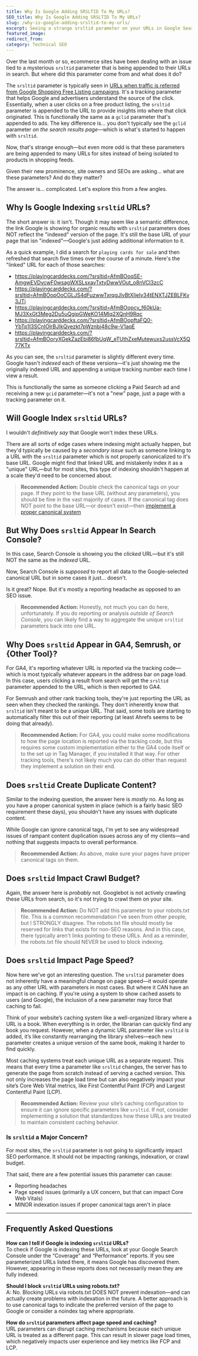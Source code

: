 ```yaml
---
title: Why Is Google Adding SRSLTID To My URLs?
SEO_title: Why Is Google Adding SRSLTID To My URLs?
slug: /why-is-google-adding-srsltid-to-my-urls/
excerpt: Seeing a strange srsltid parameter on your URLs in Google Search? Learn more about what this parameter means and if it's hurting your SEO.
featured_image: 
redirect_from:
category: Technical SEO
---
```

Over the last month or so, ecommerce sites have been dealing with an issue tied to a mysterious `srsltid` parameter that is being appended to their URLs in search. But where did this parameter come from and what does it do?

The `srsltid` parameter is typically seen in [URLs when traffic is referred from Google Shopping Free Listing campaigns](https://support.google.com/analytics/answer/11479699?hl=en). It's a tracking parameter that helps Google and advertisers understand the source of the click. Essentially, when a user clicks on a free product listing, the `srsltid` parameter is appended to the URL to provide insights into where that click originated. This is functionally the same as a `gclid` parameter that's appended to ads. The key difference is... you don't typically see the `gclid` parameter *on the search results page*—which is what's started to happen with `srsltid`.

Now, that's strange enough—but even more odd is that these parameters are being appended to many URLs for sites instead of being isolated to products in shopping feeds.

Given their new prominence, site owners and SEOs are asking... what are these parameters? And do they matter?

The answer is... complicated. Let's explore this from a few angles.

## Why Is Google Indexing `srsltid` URLs?
The short answer is: it isn't. Though it may seem like a semantic difference, the link Google is showing for organic results with `srsltid` parameters does NOT reflect the "indexed" version of the page. It's still the base URL of your page that isn "indexed"—Google's just adding additional information to it.

As a quick example, I did a search for `playing cards for sale` and then refreshed that search five times over the course of a minute. Here's the "linked" URL for each of those searches:

- https://playingcarddecks.com/?srsltid=AfmBOoqSE-AmgwEVDycwF0wsagWXSLsxavTxtyDwwVOut_o8nVCl3zcC
- https://playingcarddecks.com/?srsltid=AfmBOopOoCGLJS4dFuzwwTxrqgJlvBtXIjely34tENXTJZEBLFKv3JTi
- https://playingcarddecks.com/?srsltid=AfmBOopcv_f60kUa-MJ3XxGt3Meg2Du5uQgipGWeKO14MIq2XQnH9Rqc
- https://playingcarddecks.com/?srsltid=AfmBOopftaFQ0-YbTp1I3SCnIOlrBJIkQyezkt7pWznbj48c9w-V1aqE
- https://playingcarddecks.com/?srsltid=AfmBOoryXGekZazEbi86fbUqW_eTUthZxeMutewuxs2ussVcX5Q77KTx

As you can see, the `srsltid` parameter is slightly different every time. Google hasn't _indexed_ each of these versions—it's just showing me the originally indexed URL and appending a unique tracking number each time I view a result.

This is functionally the same as someone clicking a Paid Search ad and receiving a new `gcid` parameter—it's not a "new" page, just a page with a tracking parameter on it.
## Will Google Index `srsltid` URLs?
I wouldn't _definitively say_ that Google won't index these URLs. 

There are all sorts of edge cases where indexing might actually happen, but they'd typically be caused by a _secondary issue_ such as someone linking to a URL with the `srsltid` parameter which is not properly canonicalized to it's base URL. Google might find that linked URL and mistakenly index it as a "unique" URL—but for most sites, this type of indexing shouldn't happen at a scale they'd need to be concerned about.

> **Recommended Action:** Double check the canonical tags on your page. If they point to the base URL (without any parameters), you should be fine in the vast majority of cases.
> If the canonical tag does NOT point to the base URL—or doesn't exist—then [implement a proper canonical system](https://developers.google.com/search/docs/crawling-indexing/consolidate-duplicate-urls)

## But Why Does `srsltid` Appear In Search Console?
In this case, Search Console is showing you the *clicked* URL—but it's still NOT the same as the *indexed* URL.

Now, Search Console is *supposed* to report all data to the Google-selected canonical URL but in some cases it just... doesn't. 

Is it great? Nope. But it's mostly a reporting headache as opposed to an SEO issue.

> **Recommended Action:** Honestly, not much you can do here, unfortunately. If you do reporting or analysis *outside of Search Console*, you can likely find a way to aggregate the unique `srsltid` parameters back into one URL.

## Why Does `srsltid` Appear in GA4, Semrush, or {Other Tool}?
For GA4, it's reporting whatever URL is reported via the tracking code—which is most typically whatever appears in the address bar on page load. In this case, users clicking a result from search will get the `srsltid` parameter appended to the URL, which is then reported to GA4.

For Semrush and other rank tracking tools, they're just reporting the URL as seen when they checked the rankings. They don't inherently know that `srsltid` isn't meant to be a unique URL. That said, some tools are starting to automatically filter this out of their reporting (at least Ahrefs seems to be doing that already).

> **Recommended Action:** For GA4, you could make some modifications to how the page location is reported via the tracking code, but this requires some custom implementation either to the GA4 code itself or to the set up in Tag Manager, if you installed it that way.
> For other tracking tools, there's not likely much you can do other than request they implement a solution on their end.

## Does `srsltid` Create Duplicate Content?
Similar to the indexing question, the answer here is _mostly_ no. As long as you have a proper canonical system in place (which is a fairly basic SEO requirement these days), you shouldn't have any issues with duplicate content.

While Google can ignore canonical tags, I'm yet to see any widespread issues of rampant content duplication issues across any of my clients—and nothing that suggests impacts to overall performance.

> **Recommended Action:** As above, make sure your pages have proper canonical tags on them.

## Does `srsltid` Impact Crawl Budget?
Again, the answer here is _probably_ not. Googlebot is not actively crawling these URLs from search, so it's not trying to crawl them on your site.

> **Recommended Action:** Do NOT add this parameter to your robots.txt file. This is a common recommendation I've seen from other people, but I STRONGLY disagree. The robots.txt file should mostly be reserved for links that exists for non-SEO reasons. And in this case, there typically aren't links pointing to these URLs. 
> And as a reminder, the robots.txt file should NEVER be used to block indexing. 

## Does `srsltid` Impact Page Speed?
Now here we've got an interesting question. The `srsltid` parameter does not inherently have a meaningful change on page speed—it would operate as any other URL with parameters in most cases. But where it CAN have an impact is on caching. If you're using a system to show cached assets to users (and Google), the inclusion of a new parameter may force that caching to fail.

Think of your website’s caching system like a well-organized library where a URL is a book. When everything is in order, the librarian can quickly find any book you request. However, when a dynamic URL parameter like `srsltid` is added, it’s like constantly rearranging the library shelves—each new parameter creates a unique version of the same book, making it harder to find quickly.

Most caching systems treat each unique URL as a separate request. This means that every time a parameter like `srsltid` changes, the server has to generate the page from scratch instead of serving a cached version. This not only increases the page load time but can also negatively impact your site’s Core Web Vital metrics, like First Contentful Paint (FCP) and Largest Contentful Paint (LCP).

> **Recommended Action:** Review your site’s caching configuration to ensure it can ignore specific parameters like `srsltid`. If not, consider implementing a solution that standardizes how these URLs are treated to maintain consistent caching behavior.

### Is `srsltid` a Major Concern?

For most sites, the `srsltid` parameter is not going to significantly impact SEO performance. It should not be impacting rankings, indexation, or crawl budget.

That said, there are a few potential issues this parameter can cause:
- Reporting headaches
- Page speed issues (primarily a UX concern, but that can impact Core Web Vitals)
- MINOR indexation issues if proper canonical tags aren't in place

---
## Frequently Asked Questions

**How can I tell if Google is indexing `srsltid` URLs?**  
To check if Google is indexing these URLs, look at your Google Search Console under the “Coverage” and “Performance” reports. If you see parameterized URLs listed there, it means Google has discovered them. However, appearing in these reports does not necessarily mean they are fully indexed.

**Should I block `srsltid` URLs using robots.txt?**  
A: No. Blocking URLs via robots.txt DOES NOT prevent indexation—and can actually create problems with indexation in the future. A better approach is to use canonical tags to indicate the preferred version of the page to Google or consider a noindex tag where appropriate.

**How do `srsltid` parameters affect page speed and caching?**  
URL parameters can disrupt caching mechanisms because each unique URL is treated as a different page. This can result in slower page load times, which negatively impacts user experience and key metrics like FCP and LCP.